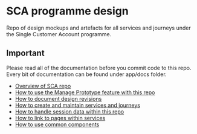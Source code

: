 # SCA programme design
 Repo of design mockups and artefacts for all services and journeys under the Single Customer Account programme.

## Important

Please read all of the documentation before you commit code to this repo.
Every bit of documentation can be found under app/docs folder.

- [Overview of SCA repo](app/docs/overview.md)
- [How to use the Manage Prototype feature with this repo](app/docs/manage-your-prototype.md)
- [How to document design revisions](app/docs/revisions.md)
- [How to create and maintain services and journeys](app/docs/services.md)
- [How to handle session data within this repo](app/docs/sessions.md)
- [How to link to pages within services](app/docs/linking.md)
- [How to use common components](app/docs/common.md)

